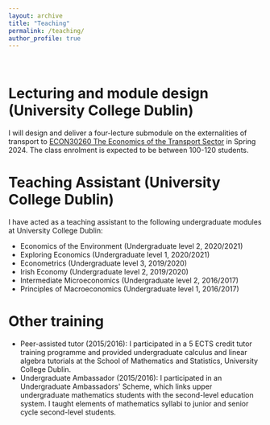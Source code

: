 ```yaml
---
layout: archive
title: "Teaching"
permalink: /teaching/
author_profile: true
---
```


&nbsp;
&nbsp;
&nbsp;
&nbsp;
&nbsp;


# Lecturing and module design (University College Dublin)
I will design and deliver a four-lecture submodule on the externalities of transport to [ECON30260 The Economics of the Transport Sector](https://hub.ucd.ie/usis/!W_HU_MENU.P_PUBLISH?p_tag=MODULE&MODULE=ECON30260) in Spring 2024. The class enrolment is expected to be between 100-120 students.

# Teaching Assistant (University College Dublin)
I have acted as a teaching assistant to the following undergraduate modules at University College Dublin:

- Economics of the Environment (Undergraduate level 2, 2020/2021)
- Exploring Economics (Undergraduate level 1, 2020/2021)
- Econometrics (Undergraduate level 3, 2019/2020)
- Irish Economy (Undergraduate level 2, 2019/2020)
- Intermediate Microeconomics (Undergraduate level 2, 2016/2017)
- Principles of Macroeconomics (Undergraduate level 1, 2016/2017)

# Other training 
- Peer-assisted tutor (2015/2016): I participated in a 5 ECTS credit tutor training programme and provided undergraduate calculus and linear algebra tutorials at the School of Mathematics and Statistics, University College Dublin.
- Undergraduate Ambassador (2015/2016): I participated in an Undergraduate Ambassadors' Scheme, which links upper undergraduate mathematics students with the second-level education system. I taught elements of mathematics syllabi to junior and senior cycle second-level students.